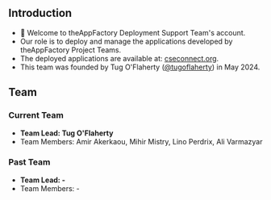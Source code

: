 ## Introduction
- 👋 Welcome to theAppFactory Deployment Support Team's account.
- Our role is to deploy and manage the applications developed by theAppFactory Project Teams.
- The deployed applications are available at: [cseconnect.org](https://www.cseconnect.org).
- This team was founded by Tug O'Flaherty ([@tugoflaherty](https://github.com/tugoflaherty)) in May 2024.
## Team
### Current Team
- **Team Lead: Tug O'Flaherty**
-  Team Members: Amir Akerkaou, Mihir Mistry, Lino Perdrix, Ali Varmazyar
### Past Team
- **Team Lead: -**
-  Team Members: -

<!---
theAppFactory-Deployment/theAppFactory-Deployment is a ✨ special ✨ repository because its `README.md` (this file) appears on your GitHub profile.
You can click the Preview link to take a look at your changes.
--->
